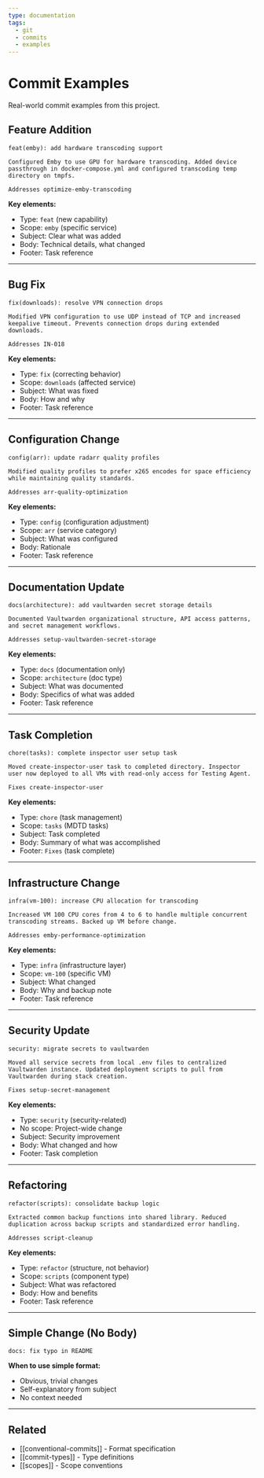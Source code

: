 ```yaml
---
type: documentation
tags:
  - git
  - commits
  - examples
---
```


# Commit Examples

Real-world commit examples from this project.

## Feature Addition

```
feat(emby): add hardware transcoding support

Configured Emby to use GPU for hardware transcoding. Added device
passthrough in docker-compose.yml and configured transcoding temp
directory on tmpfs.

Addresses optimize-emby-transcoding
```

**Key elements:**
- Type: `feat` (new capability)
- Scope: `emby` (specific service)
- Subject: Clear what was added
- Body: Technical details, what changed
- Footer: Task reference

---

## Bug Fix

```
fix(downloads): resolve VPN connection drops

Modified VPN configuration to use UDP instead of TCP and increased
keepalive timeout. Prevents connection drops during extended downloads.

Addresses IN-018
```

**Key elements:**
- Type: `fix` (correcting behavior)
- Scope: `downloads` (affected service)
- Subject: What was fixed
- Body: How and why
- Footer: Task reference

---

## Configuration Change

```
config(arr): update radarr quality profiles

Modified quality profiles to prefer x265 encodes for space efficiency
while maintaining quality standards.

Addresses arr-quality-optimization
```

**Key elements:**
- Type: `config` (configuration adjustment)
- Scope: `arr` (service category)
- Subject: What was configured
- Body: Rationale
- Footer: Task reference

---

## Documentation Update

```
docs(architecture): add vaultwarden secret storage details

Documented Vaultwarden organizational structure, API access patterns,
and secret management workflows.

Addresses setup-vaultwarden-secret-storage
```

**Key elements:**
- Type: `docs` (documentation only)
- Scope: `architecture` (doc type)
- Subject: What was documented
- Body: Specifics of what was added
- Footer: Task reference

---

## Task Completion

```
chore(tasks): complete inspector user setup task

Moved create-inspector-user task to completed directory. Inspector
user now deployed to all VMs with read-only access for Testing Agent.

Fixes create-inspector-user
```

**Key elements:**
- Type: `chore` (task management)
- Scope: `tasks` (MDTD tasks)
- Subject: Task completed
- Body: Summary of what was accomplished
- Footer: `Fixes` (task complete)

---

## Infrastructure Change

```
infra(vm-100): increase CPU allocation for transcoding

Increased VM 100 CPU cores from 4 to 6 to handle multiple concurrent
transcoding streams. Backed up VM before change.

Addresses emby-performance-optimization
```

**Key elements:**
- Type: `infra` (infrastructure layer)
- Scope: `vm-100` (specific VM)
- Subject: What changed
- Body: Why and backup note
- Footer: Task reference

---

## Security Update

```
security: migrate secrets to vaultwarden

Moved all service secrets from local .env files to centralized
Vaultwarden instance. Updated deployment scripts to pull from
Vaultwarden during stack creation.

Fixes setup-secret-management
```

**Key elements:**
- Type: `security` (security-related)
- No scope: Project-wide change
- Subject: Security improvement
- Body: What changed and how
- Footer: Task completion

---

## Refactoring

```
refactor(scripts): consolidate backup logic

Extracted common backup functions into shared library. Reduced
duplication across backup scripts and standardized error handling.

Addresses script-cleanup
```

**Key elements:**
- Type: `refactor` (structure, not behavior)
- Scope: `scripts` (component type)
- Subject: What was refactored
- Body: How and benefits
- Footer: Task reference

---

## Simple Change (No Body)

```
docs: fix typo in README
```

**When to use simple format:**
- Obvious, trivial changes
- Self-explanatory from subject
- No context needed

---

## Related

- [[conventional-commits]] - Format specification
- [[commit-types]] - Type definitions
- [[scopes]] - Scope conventions
